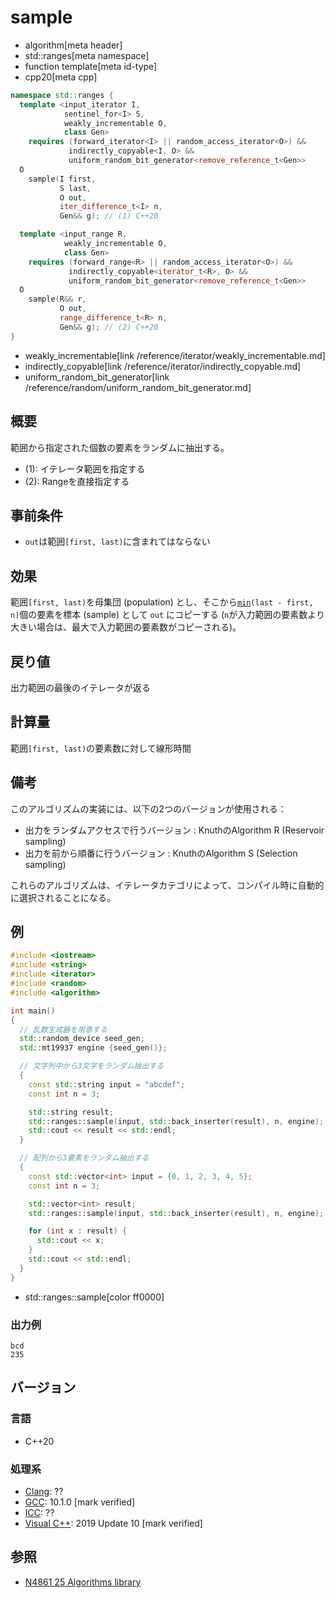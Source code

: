 # sample
* algorithm[meta header]
* std::ranges[meta namespace]
* function template[meta id-type]
* cpp20[meta cpp]


```cpp
namespace std::ranges {
  template <input_iterator I,
            sentinel_for<I> S,
            weakly_incrementable O,
            class Gen>
    requires (forward_iterator<I> || random_access_iterator<O>) &&
             indirectly_copyable<I, O> &&
             uniform_random_bit_generator<remove_reference_t<Gen>>
  O
    sample(I first,
           S last,
           O out,
           iter_difference_t<I> n,
           Gen&& g); // (1) C++20

  template <input_range R,
            weakly_incrementable O,
            class Gen>
    requires (forward_range<R> || random_access_iterator<O>) &&
             indirectly_copyable<iterator_t<R>, O> &&
             uniform_random_bit_generator<remove_reference_t<Gen>>
  O
    sample(R&& r,
           O out,
           range_difference_t<R> n,
           Gen&& g); // (2) C++20
}
```
* weakly_incrementable[link /reference/iterator/weakly_incrementable.md]
* indirectly_copyable[link /reference/iterator/indirectly_copyable.md]
* uniform_random_bit_generator[link /reference/random/uniform_random_bit_generator.md]

## 概要
範囲から指定された個数の要素をランダムに抽出する。

- (1): イテレータ範囲を指定する
- (2): Rangeを直接指定する

## 事前条件
- `out`は範囲`[first, last)`に含まれてはならない


## 効果
範囲`[first, last)`を母集団 (population) とし、そこから[`min`](min.md)`(last - first, n)`個の要素を標本 (sample) として `out` にコピーする (`n`が入力範囲の要素数より大きい場合は、最大で入力範囲の要素数がコピーされる)。


## 戻り値
出力範囲の最後のイテレータが返る


## 計算量
範囲`[first, last)`の要素数に対して線形時間


## 備考
このアルゴリズムの実装には、以下の2つのバージョンが使用される：

- 出力をランダムアクセスで行うバージョン : KnuthのAlgorithm R (Reservoir sampling)
- 出力を前から順番に行うバージョン : KnuthのAlgorithm S (Selection sampling)

これらのアルゴリズムは、イテレータカテゴリによって、コンパイル時に自動的に選択されることになる。


## 例
```cpp example
#include <iostream>
#include <string>
#include <iterator>
#include <random>
#include <algorithm>

int main()
{
  // 乱数生成器を用意する
  std::random_device seed_gen;
  std::mt19937 engine {seed_gen()};

  // 文字列中から3文字をランダム抽出する
  {
    const std::string input = "abcdef";
    const int n = 3;

    std::string result;
    std::ranges::sample(input, std::back_inserter(result), n, engine);
    std::cout << result << std::endl;
  }

  // 配列から3要素をランダム抽出する
  {
    const std::vector<int> input = {0, 1, 2, 3, 4, 5};
    const int n = 3;

    std::vector<int> result;
    std::ranges::sample(input, std::back_inserter(result), n, engine);

    for (int x : result) {
      std::cout << x;
    }
    std::cout << std::endl;
  }
}
```
* std::ranges::sample[color ff0000]

### 出力例
```
bcd
235
```

## バージョン
### 言語
- C++20

### 処理系
- [Clang](/implementation.md#clang): ??
- [GCC](/implementation.md#gcc): 10.1.0 [mark verified]
- [ICC](/implementation.md#icc): ??
- [Visual C++](/implementation.md#visual_cpp): 2019 Update 10 [mark verified]

## 参照
- [N4861 25 Algorithms library](https://timsong-cpp.github.io/cppwp/n4861/algorithms)
